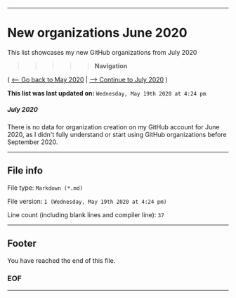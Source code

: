 
***

# New organizations June 2020

This list showcases my new GitHub organizations from July 2020

> > > > > **Navigation**

( [<-- Go back to May 2020](/NewOrgs/2020/May/README.md) | [ --> Continue to July 2020](/NewOrgs/2020/July/README.md) )

**This list was last updated on:** `Wednesday, May 19th 2020 at 4:24 pm`

##### July 2020

There is no data for organization creation on my GitHub account for June 2020, as I didn't fully understand or start using GitHub organizations before September 2020.

***

## File info

File type: `Markdown (*.md)`

File version: `1 (Wednesday, May 19th 2020 at 4:24 pm)`

Line count (including blank lines and compiler line): `37`

***

## Footer

You have reached the end of this file.

### EOF

***

